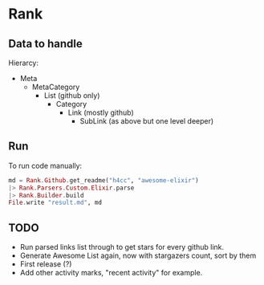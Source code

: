 # Rank

## Data to handle

Hierarcy:
- Meta
  - MetaCategory
    - List (github only)
      - Category
        - Link (mostly github)
          - SubLink (as above but one level deeper)

## Run

To run code manually:

```elixir
md = Rank.Github.get_readme("h4cc", "awesome-elixir")
|> Rank.Parsers.Custom.Elixir.parse
|> Rank.Builder.build
File.write "result.md", md
```

## TODO
- Run parsed links list through to get stars for every github link.
- Generate Awesome List again, now with stargazers count, sort by them
- First release (?)
- Add other activity marks, "recent activity" for example.
